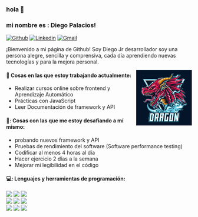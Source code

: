 ### hola 👋 
### mi nombre es : Diego Palacios!

[![Github](https://img.shields.io/badge/-Github-000?style=flat&logo=Github&logoColor=white)](https://github.com/Thedragon-15)
[![Linkedin](https://img.shields.io/badge/-LinkedIn-blue?style=flat&logo=Linkedin&logoColor=white)](https://www.linkedin.com/in/diego-palacios-a58a6a225/)
[![Gmail](https://img.shields.io/badge/-Gmail-c14438?style=flat&logo=Gmail&logoColor=white)](mailto:rafael.r191211@gmail.com)

¡Bienvenido a mi página de Github! Soy Diego Jr desarrollador soy una persona alegre, sencilla y comprensiva, cada día aprendiendo nuevas tecnologías y para la mejora personal. 

<img align="right" alt="img" src="https://github.com/Thedragon-15/Thedragon-15/blob/8e79f0b6c85d3ac75cfd79266064174f51bab78f/LogoTipo.jpg" width="30%" height="auto" />


#### 🌱 Cosas en las que estoy trabajando actualmente: 
- Realizar cursos online sobre frontend y Aprendizaje Automático 
- Prácticas con JavaScript
- Leer Documentación de framework y API 

#### 🐉: Cosas con las que me estoy desafiando a mí mismo:
-  probando nuevos framework y API 
- Pruebas de rendimiento del software (Software performance testing)
- Codificar al menos 4 horas al día
- Hacer ejercicio 2 días a la semana
- Mejorar mi legibilidad en el código 

#### 💻: Lenguajes y herramientas de programación: 
<p>
<code><img width="10%" src="https://www.vectorlogo.zone/logos/git-scm/git-scm-ar21.svg"></code>
<code><img width="10%" src=https://www.vectorlogo.zone/logos/nodejs/nodejs-ar21.svg></code>
<code><img width="10%" src="https://www.vectorlogo.zone/logos/javascript/javascript-ar21.svg"></code>
<br />
<code><img width="10%" src="https://www.vectorlogo.zone/logos/w3_css/w3_css-ar21.svg"></code>
<code><img width="10%" src="https://www.vectorlogo.zone/logos/w3_html5/w3_html5-ar21.svg"></code>
<code><img width="10%" src="https://www.vectorlogo.zone/logos/mongodb/mongodb-ar21.svg"></code>
<br />
<code><img width="10%" src="https://www.vectorlogo.zone/logos/wordpress/wordpress-ar21.svg"></code>
<code><img width="10%" src="https://www.vectorlogo.zone/logos/mysql/mysql-ar21.svg"></code>
<code><img width="10%" src="https://www.vectorlogo.zone/logos/git-scm/git-scm-ar21.svg"></code>
	
</p>
